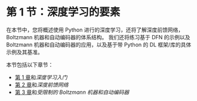 # 第 1 节：深度学习的要素

在本节中，您将概述使用 Python 进行的深度学习，还将了解深度前馈网络，Boltzmann 机器和自动编码器的体系结构。 我们还将练习基于 DFN 的示例以及 Boltzmann 机器和自动编码器的应用，以及基于带 Python 的 DL 框架/库的具体示例及其基准。

本节包括以下章节：

*   [第 1 章](../Text/1.html)和*深度学习入门*
*   [第 2 章](../Text/2.html)和*深度前馈网络*
*   [第 3 章](../Text/3.html)和*受限制的 Boltzmann 机器和自动编码器*